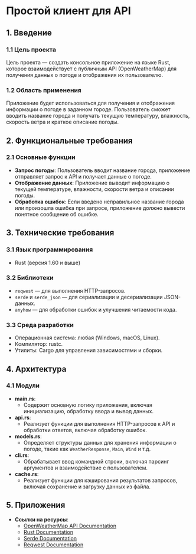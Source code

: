 # Простой клиент для API

## 1. Введение

### 1.1 Цель проекта
Цель проекта — создать консольное приложение на языке Rust, которое взаимодействует с публичным API (OpenWeatherMap) для получения данных о погоде и отображения их пользователю.

### 1.2 Область применения
Приложение будет использоваться для получения и отображения информации о погоде в заданном городе. Пользователь сможет вводить название города и получать текущую температуру, влажность, скорость ветра и краткое описание погоды.


## 2. Функциональные требования

### 2.1 Основные функции
- **Запрос погоды**: Пользователь вводит название города, приложение отправляет запрос к API и получает данные о погоде.
- **Отображение данных**: Приложение выводит информацию о текущей температуре, влажности, скорости ветра и описании погоды.
- **Обработка ошибок**: Если введено неправильное название города или произошла ошибка при запросе, приложение должно вывести понятное сообщение об ошибке.

## 3. Технические требования

### 3.1 Язык программирования
- Rust (версия 1.60 и выше)

### 3.2 Библиотеки
- `reqwest` — для выполнения HTTP-запросов.
- `serde` и `serde_json` — для сериализации и десериализации JSON-данных.
- `anyhow` — для обработки ошибок и улучшения читаемости кода.

### 3.3 Среда разработки
- Операционная система: любая (Windows, macOS, Linux).
- Компилятор: rustc.
- Утилиты: Cargo для управления зависимостями и сборки.

## 4. Архитектура

### 4.1 Модули
- **main.rs**: 
  - Содержит основную логику приложения, включая инициализацию, обработку ввода и вывод данных.
- **api.rs**: 
  - Реализует функции для выполнения HTTP-запросов к API и обработки ответов, включая обработку ошибок.
- **models.rs**: 
  - Определяет структуры данных для хранения информации о погоде, такие как `WeatherResponse`, `Main`, `Wind` и т.д.
- **cli.rs**: 
  - Обрабатывает ввод командной строки, включая парсинг аргументов и взаимодействие с пользователем.
- **cache.rs**: 
  - Реализует функции для кэширования результатов запросов, включая сохранение и загрузку данных из файла.


## 5. Приложения
- **Ссылки на ресурсы**:
  - [OpenWeatherMap API Documentation](https://openweathermap.org/api)
  - [Rust Documentation](https://doc.rust-lang.org/)
  - [Serde Documentation](https://serde.rs/)
  - [Reqwest Documentation](https://docs.rs/reqwest)
